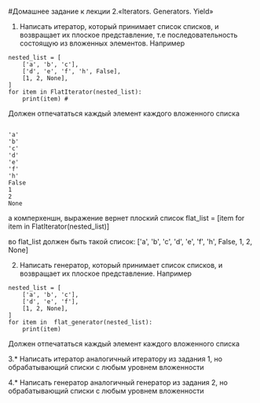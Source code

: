 #Домашнее задание к лекции 2.«Iterators. Generators. Yield»

1. Написать итератор, который принимает список списков, и возвращает их плоское представление, т.е последовательность состоящую из вложенных элементов. Например

```
nested_list = [
	['a', 'b', 'c'],
	['d', 'e', 'f', 'h', False],
	[1, 2, None],
]
for item in FlatIterator(nested_list):
	print(item) #  
```

Должен отпечататься каждый элемент каждого вложенного списка

```

'a' 
'b' 
'c' 
'd'
'e'
'f'
'h'
False
1
2
None
```

а комперхеншн, выражение вернет плоский список flat_list = [item for item in FlatIterator(nested_list)]

во flat_list должен быть такой список: ['a', 'b', 'c', 'd', 'e', 'f', 'h', False, 1, 2, None]

2. Написать генератор, который принимает список списков, и возвращает их плоское представление. Например

```
nested_list = [
	['a', 'b', 'c'],
	['d', 'e', 'f'],
	[1, 2, None],
]
for item in  flat_generator(nested_list):
	print(item)
```

Должен отпечататься каждый элемент каждого вложенного списка

3.* Написать итератор аналогичный итератору из задания 1, но обрабатывающий списки с любым уровнем вложенности

4.* Написать генератор аналогичный генератор из задания 2, но обрабатывающий списки с любым уровнем вложенности